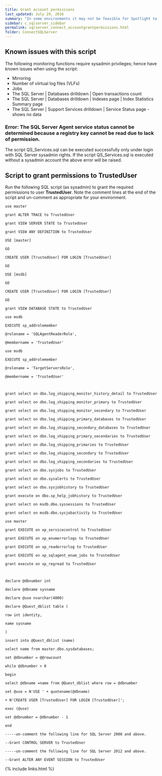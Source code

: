 ```yaml
---
title: Grant account permissions
last_updated: July 29, 2016
summary: "In some environments it may not be feasible for Spotlight to connect to the SQL Server instance server with an account that is a member of the sysadmin server role. The following instructions are provided for these environments. Note that there are known issues with this procedure as documented below."
sidebar: c_sqlserver_sidebar
permalink: sqlserver_connect_accountgrantpermissions.html
folder: ConnectSQLServer
---
```



## Known issues with this script

The following monitoring functions require sysadmin privileges; hence have known issues when using the script:

* Mirroring
* Number of viirtual log files (VLFs)
* Jobs
* The SQL Server \| Databases drilldown \| Open transactions count
* The SQL Server \| Databases drilldown \| Indexes page \| Index Statistics Summary page
* The SQL Server \| Support Services drilldown \| Service Status page - shows no data

### Error: The SQL Server Agent service status cannot be determined because a registry key cannot be read due to lack of permission.

The script QS_Services.sql can be executed successfully only under login with SQL Server sysadmin rights. If the script QS_Services.sql is executed without a sysadmin account the above error will be raised.


## Script to grant permissions to TrustedUser

Run the following SQL script (as sysadmin) to grant the required permissions to user **TrustedUser**. Note the comment lines at the end of the script and un-comment as appropriate for your environment.

```
use master

grant ALTER TRACE to TrustedUser

grant VIEW SERVER STATE to TrustedUser

grant VIEW ANY DEFINITION to TrustedUser

USE [master]

GO

CREATE USER [TrustedUser] FOR LOGIN [TrustedUser]

GO

USE [msdb]

GO

CREATE USER [TrustedUser] FOR LOGIN [TrustedUser]

GO

grant VIEW DATABASE STATE to TrustedUser

use msdb

EXECUTE sp_addrolemember

@rolename = 'SQLAgentReaderRole',

@membername = 'TrustedUser'

use msdb

EXECUTE sp_addrolemember

@rolename = 'TargetServersRole',

@membername = 'TrustedUser'



grant select on dbo.log_shipping_monitor_history_detail to TrustedUser

grant select on dbo.log_shipping_monitor_primary to TrustedUser

grant select on dbo.log_shipping_monitor_secondary to TrustedUser

grant select on dbo.log_shipping_primary_databases to TrustedUser

grant select on dbo.log_shipping_secondary_databases to TrustedUser

grant select on dbo.log_shipping_primary_secondaries to TrustedUser

grant select on dbo.log_shipping_primaries to TrustedUser

grant select on dbo.log_shipping_secondary to TrustedUser

grant select on dbo.log_shipping_secondaries to TrustedUser

grant select on dbo.sysjobs to TrustedUser

grant select on dbo.sysalerts to TrustedUser

grant select on dbo.sysjobhistory to TrustedUser

grant execute on dbo.sp_help_jobhistory to TrustedUser

grant select on msdb.dbo.syssessions to TrustedUser

grant select on msdb.dbo.sysjobactivity to TrustedUser

use master

grant EXECUTE on xp_servicecontrol to TrustedUser

grant EXECUTE on xp_enumerrorlogs to TrustedUser

grant EXECUTE on xp_readerrorlog to TrustedUser

grant EXECUTE on xp_sqlagent_enum_jobs to TrustedUser

grant execute on xp_regread to TrustedUser



declare @dbnumber int

declare @dbname sysname

declare @use nvarchar(4000)

declare @Quest_dblist table (

row int identity,

name sysname

)

insert into @Quest_dblist (name)

select name from master.dbo.sysdatabases;

set @dbnumber = @@rowcount

while @dbnumber > 0

begin

select @dbname =name from @Quest_dblist where row = @dbnumber

set @use = N'USE ' + quotename(@dbname)

+ N'CREATE USER [TrustedUser] FOR LOGIN [TrustedUser]';

exec (@use)

set @dbnumber = @dbnumber - 1

end

-----un-comment the following line for SQL Server 2008 and above.

--Grant CONTROL SERVER to TrustedUser

-----un-comment the following line for SQL Server 2012 and above.

--Grant ALTER ANY EVENT SESSION to TrustedUser
```

{% include links.html %}
